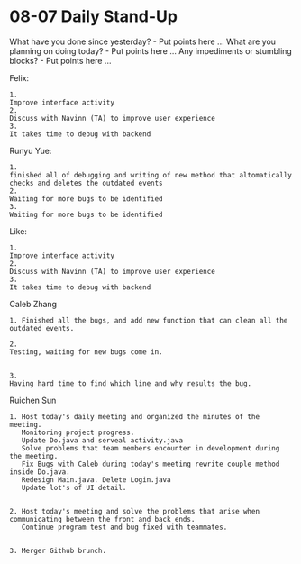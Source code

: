 # 08-07 Daily Stand-Up

What have you done since yesterday? - Put points here ... 
What are you planning on doing today? - Put points here ... 
Any impediments or stumbling blocks? - Put points here ...

Felix:
```
1. 
Improve interface activity
2. 
Discuss with Navinn (TA) to improve user experience
3.
It takes time to debug with backend
```

Runyu Yue:
```
1.
finished all of debugging and writing of new method that altomatically checks and deletes the outdated events
2. 
Waiting for more bugs to be identified
3. 
Waiting for more bugs to be identified
```

Like:
```
1. 
Improve interface activity
2. 
Discuss with Navinn (TA) to improve user experience
3.
It takes time to debug with backend
```

Caleb Zhang
```
1. Finished all the bugs, and add new function that can clean all the outdated events.

2. 
Testing, waiting for new bugs come in.


3.
Having hard time to find which line and why results the bug.
```

Ruichen Sun

    1. Host today's daily meeting and organized the minutes of the meeting. 
       Monitoring project progress.
       Update Do.java and serveal activity.java
       Solve problems that team members encounter in development during the meeting.
       Fix Bugs with Caleb during today's meeting rewrite couple method inside Do.java.
       Redesign Main.java. Delete Login.java
       Update lot's of UI detail.


    2. Host today's meeting and solve the problems that arise when communicating between the front and back ends. 
       Continue program test and bug fixed with teammates.
  

    3. Merger Github brunch.

